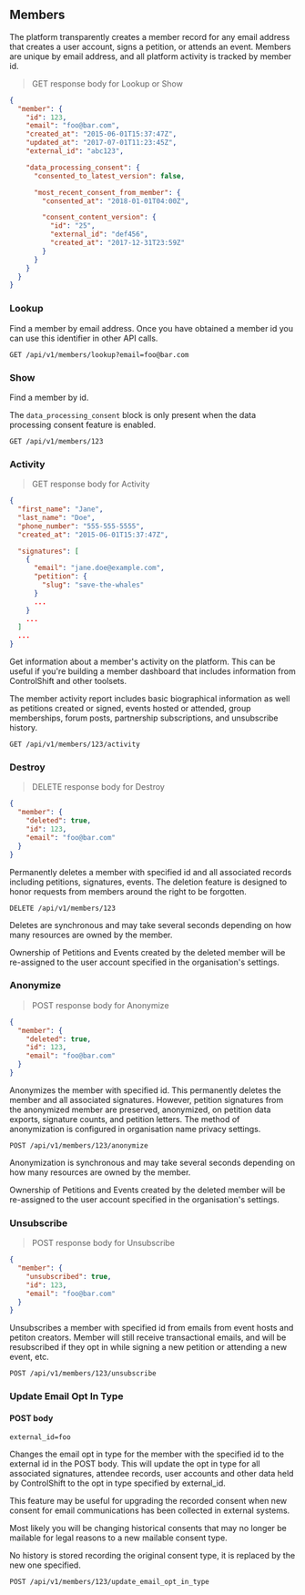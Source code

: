 ## Members

The platform transparently creates a member record for any email address that creates a user account, signs a petition, or attends an event. Members are unique by email address, and all
platform activity is tracked by member id.

> GET response body for Lookup or Show

```json
{
  "member": {
    "id": 123,
    "email": "foo@bar.com",
    "created_at": "2015-06-01T15:37:47Z",
    "updated_at": "2017-07-01T11:23:45Z",
    "external_id": "abc123",

    "data_processing_consent": {
      "consented_to_latest_version": false,

      "most_recent_consent_from_member": {
        "consented_at": "2018-01-01T04:00Z",

        "consent_content_version": {
          "id": "25",
          "external_id": "def456",
          "created_at": "2017-12-31T23:59Z"
        }
      }
    }
  }
}
```

### Lookup

Find a member by email address. Once you have obtained a member id you can use this identifier in other API calls.

`GET /api/v1/members/lookup?email=foo@bar.com`



### Show

Find a member by id.

The `data_processing_consent` block is only present when the data processing consent feature is enabled.

`GET /api/v1/members/123`



### Activity

> GET response body for Activity

```json
{
  "first_name": "Jane",
  "last_name": "Doe",
  "phone_number": "555-555-5555",
  "created_at": "2015-06-01T15:37:47Z",

  "signatures": [
    {
      "email": "jane.doe@example.com",
      "petition": {
        "slug": "save-the-whales"
      }
      ...
    }
    ...
  ]
  ...
}
```

Get information about a member's activity on the platform. This can be useful if you're building a member dashboard that includes information from ControlShift and other toolsets.

The member activity report includes basic biographical information as well as petitions created or signed, events hosted or attended, group memberships, forum posts, partnership subscriptions, and unsubscribe history.

`GET /api/v1/members/123/activity`



### Destroy

> DELETE response body for Destroy

```json
{
  "member": {
    "deleted": true,
    "id": 123,
    "email": "foo@bar.com"
  }
}
```

Permanently deletes a member with specified id and all associated records including petitions, signatures, events. The deletion feature is designed to honor requests from members around the right to be forgotten.

`DELETE /api/v1/members/123`

Deletes are synchronous and may take several seconds depending on how many resources are owned by the member.

Ownership of Petitions and Events created by the deleted member will be re-assigned to the user account specified in the organisation's settings.



### Anonymize

> POST response body for Anonymize

```json
{
  "member": {
    "deleted": true,
    "id": 123,
    "email": "foo@bar.com"
  }
}
```

Anonymizes the member with specified id. This permanently deletes the member and all associated signatures. However, petition signatures from the anonymized member are preserved, anonymized, on petition data exports, signature counts, and petition letters. The method of anonymization is configured in organisation name privacy settings.

`POST /api/v1/members/123/anonymize`

Anonymization is synchronous and may take several seconds depending on how many resources are owned by the member.

Ownership of Petitions and Events created by the deleted member will be re-assigned to the user account specified in the organisation's settings.



### Unsubscribe

> POST response body for Unsubscribe

```json
{
  "member": {
    "unsubscribed": true,
    "id": 123,
    "email": "foo@bar.com"
  }
}
```

Unsubscribes a member with specified id from emails from event hosts and petiton creators. Member will still receive transactional emails, and will be resubscribed if they opt in while signing a new petition or attending a new event, etc.

`POST /api/v1/members/123/unsubscribe`


### Update Email Opt In Type

#### POST body

`external_id=foo`

Changes the email opt in type for the member with the specified id to the external id in the POST body. This will update the opt in type for
all associated signatures, attendee records, user accounts and other data held by ControlShift to the opt in type specified by external_id.

This feature may be useful for upgrading the recorded consent when new consent for email communications has been collected in external systems.

Most likely you will be changing historical consents that may no longer be mailable for legal reasons to a new mailable consent type.

No history is stored recording the original consent type, it is replaced by the new one specified.

`POST /api/v1/members/123/update_email_opt_in_type`
